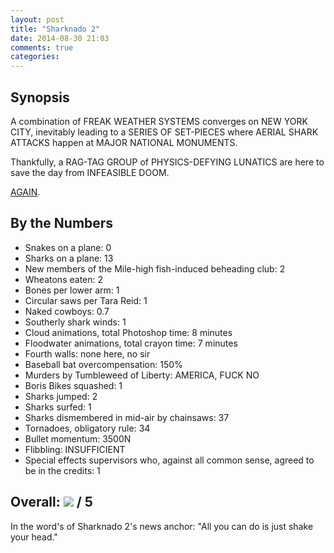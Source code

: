 ```yaml
---
layout: post
title: "Sharknado 2"
date: 2014-08-30 21:03
comments: true
categories: 
---
```


Synopsis
--------

A combination of FREAK WEATHER SYSTEMS converges on NEW YORK CITY, inevitably leading to a SERIES OF SET-PIECES where AERIAL SHARK ATTACKS happen at MAJOR NATIONAL MONUMENTS.

Thankfully, a RAG-TAG GROUP of PHYSICS-DEFYING LUNATICS are here to save the day from INFEASIBLE DOOM.

[AGAIN](../sharknado).

By the Numbers
--------------

* Snakes on a plane: 0
* Sharks on a plane: 13
* New members of the Mile-high fish-induced beheading club: 2
* Wheatons eaten: 2
* Bones per lower arm: 1
* Circular saws per Tara Reid: 1
* Naked cowboys: 0.7
* Southerly shark winds: 1
* Cloud animations, total Photoshop time: 8 minutes
* Floodwater animations, total crayon time: 7 minutes
* Fourth walls: none here, no sir
* Baseball bat overcompensation: 150%
* Murders by Tumbleweed of Liberty: AMERICA, FUCK NO
* Boris Bikes squashed: 1
* Sharks jumped: 2
* Sharks surfed: 1
* Sharks dismembered in mid-air by chainsaws: 37
* Tornadoes, obligatory rule: 34
* Bullet momentum: 3500N
* Flibbling: INSUFFICIENT
* Special effects supervisors who, against all common sense, agreed to be in the credits: 1

Overall: ![](//files.ianrenton.com/sites/filmreviews/sharknado2.gif) / 5
--------------

In the word's of Sharknado 2's news anchor: "All you can do is just shake your head."
